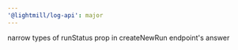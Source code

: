 ```yaml
---
'@lightmill/log-api': major
---
```


narrow types of runStatus prop in createNewRun endpoint's answer
